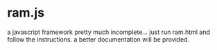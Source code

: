 # ram.js
a javascript framework
pretty much incomplete... just run ram.html and follow the instructions.
a better documentation will be provided.
